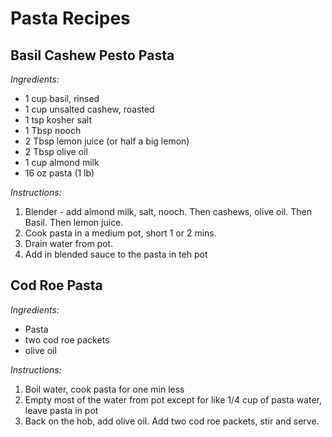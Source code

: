 # Pasta Recipes

## Basil Cashew Pesto Pasta
*Ingredients:*
- 1 cup basil, rinsed
- 1 cup unsalted cashew, roasted
- 1 tsp kosher salt
- 1 Tbsp nooch
- 2 Tbsp lemon juice (or half a big lemon)
- 2 Tbsp olive oil
- 1 cup almond milk
- 16 oz pasta (1 lb)

*Instructions:*
1. Blender - add almond milk, salt, nooch.  Then cashews, olive oil.  Then Basil.  Then lemon juice.  
2. Cook pasta in a medium pot, short 1 or 2 mins.
3. Drain water from pot.  
4. Add in blended sauce to the pasta in teh pot


## Cod Roe Pasta
*Ingredients:*
- Pasta
- two cod roe packets
- olive oil

*Instructions:*
1. Boil water, cook pasta for one min less 
2. Empty most of the water from pot except for like 1/4 cup of pasta water, leave pasta in pot
3. Back on the hob, add olive oil.  Add two cod roe packets, stir and serve.
